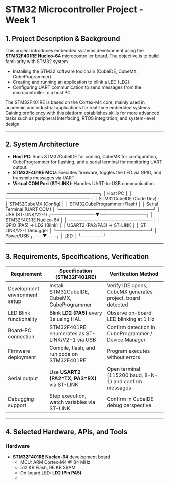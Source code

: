 # STM32 Microcontroller Project - Week 1

## 1. Project Description & Background
This project introduces embedded systems development using the **STM32F401RE Nucleo-64** microcontroller board. The objective is to build familiarity with STM32 system.

- Installing the STM32 software toolchain (CubeIDE, CubeMX, CubeProgrammer).
- Creating and running an application to blink a LED (LD2).
- Configuring UART communication to send messages from the microcontroller to a host PC.

The STM32F401RE is based on the Cortex-M4 core, mainly used in academic and industrial applications for real-time embedded systems. Gaining proficiency with this platform establishes skills for more advanced tasks such as peripheral interfacing, RTOS integration, and system-level design.

---

## 2. System Architecture

- **Host PC**: Runs STM32CubeIDE for coding, CubeMX for configuration, CubeProgrammer for flashing, and a serial terminal for monitoring UART output.
- **STM32F401RE MCU**: Executes firmware, toggles the LED via GPIO, and transmits messages via UART.
- **Virtual COM Port (ST-LINK)**: Handles UART-to-USB communication.

┌─────────────────────────────┐
│ Host PC │
│ ─────────────────────────── │
│ STM32CubeIDE (Code Dev) │
│ STM32CubeMX (Config) │
│ STM32CubeProgrammer (Flash) │
│ Serial Terminal (UART COM) │
└──────────────┬───────────────┘
│ USB (ST-LINK/V2-1)
┌──────────────▼───────────────┐
│ STM32F401RE Nucleo-64 │
│ ─────────────────────────── │
│ GPIO (PA5) → LD2 (Blink) │
│ USART2 (PA2/PA3) → ST-LINK │
│ ST-LINK/V2-1 Debugger │
└──────────────┬───────────────┘
│ Power/USB
┌───▼───┐
│ LED │
└───────┘


---

## 3. Requirements, Specifications, Verification

| **Requirement**               | **Specification (STM32F401RE)**               | **Verification Method**                                      |
|-------------------------------|-----------------------------------------------|--------------------------------------------------------------|
| Development environment setup | Install STM32CubeIDE, CubeMX, CubeProgrammer  | Verify IDE opens, CubeMX generates project, board detected   |
| LED Blink functionality       | Blink **LD2 (PA5)** every 1s using HAL        | Observe on-board LED blinking at 1 Hz                        |
| Board–PC connection           | STM32F401RE enumerates as ST-LINK/V2-1 via USB| Confirm detection in CubeProgrammer / Device Manager         |
| Firmware deployment           | Compile, flash, and run code on STM32F401RE   | Program executes without errors                              |
| Serial output                 | Use **USART2 (PA2=TX, PA3=RX)** via ST-LINK   | Open terminal (115200 baud, 8-N-1) and confirm messages      |
| Debugging support             | Step execution, watch variables via ST-LINK   | Confirm in CubeIDE debug perspective                         |

---

## 4. Selected Hardware, APIs, and Tools

### Hardware
- **STM32F401RE Nucleo-64** development board
  - MCU: ARM Cortex-M4 @ 84 MHz
  - 512 KB Flash, 96 KB SRAM
  - On-board LED: **LD2 (Pin PA5)**
  -
